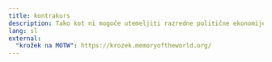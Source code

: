 ```yaml
---
title: kontrakurs
description: Tako kot ni mogoče utemeljiti razredne politične ekonomije, tako ni mogoče 'anticipirati' razredne arhitekture (nekakšne arhitekture 'osvobojene družbe'); kar je mogoče, je predlog razredne kritike arhitekture. Nič več od tega, iz strogega – a sektaškega in pristranskega – marksističnega vidika.
lang: sl
external:
  "krožek na MOTW": https://krozek.memoryoftheworld.org/
---
```

<!-- pages() ignorira -->
